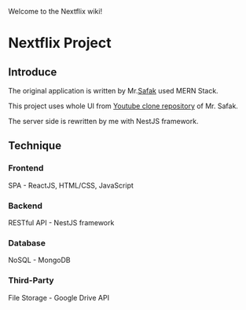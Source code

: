 Welcome to the Nextflix wiki!

# Nextflix Project

## Introduce

The original application is written by Mr.[Safak](https://github.com/safak/) used MERN Stack.

This project uses whole UI from [Youtube clone repository](https://github.com/safak/youtube) of Mr. Safak.

The server side is rewritten by me with NestJS framework.

## Technique

### Frontend

SPA - ReactJS, HTML/CSS, JavaScript

### Backend

RESTful API - NestJS framework

### Database

NoSQL - MongoDB

### Third-Party

File Storage - Google Drive API
